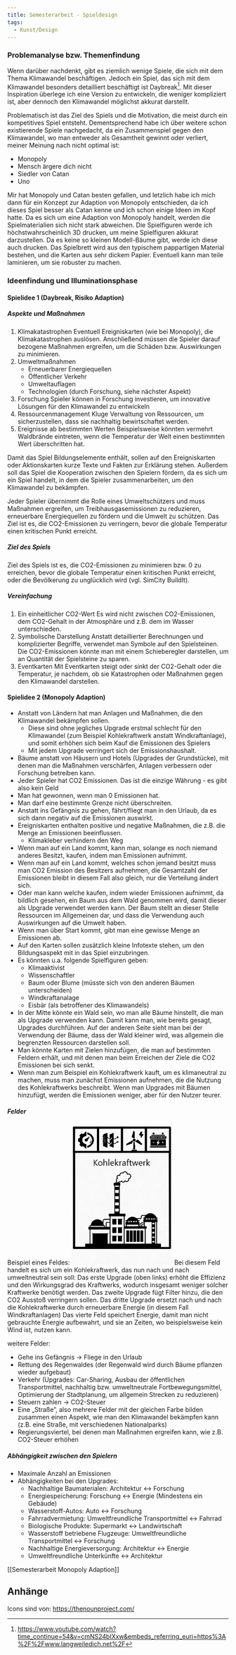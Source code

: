 ```yaml
---
title: Semesterarbeit - Spieldesign
tags:
  - Kunst/Design
---
```


### Problemanalyse bzw. Themenfindung

Wenn darüber nachdenkt, gibt es ziemlich wenige Spiele, die sich mit dem Thema Klimawandel beschäftigen. Jedoch ein Spiel, das sich mit dem Klimawandel besonders detailliert beschäftigt ist Daybreak[^1]. Mit dieser Inspiration überlege ich eine Version zu entwickeln, die weniger kompliziert ist, aber dennoch den Klimawandel möglichst akkurat darstellt.

Problematisch ist das Ziel des Spiels und die Motivation, die meist durch ein kompetitives Spiel entsteht. Dementsprechend habe ich über weitere schon existierende Spiele nachgedacht, da ein Zusammenspiel gegen den Klimawandel, wo man entweder als Gesamtheit gewinnt oder verliert, meiner Meinung nach nicht optimal ist:

- Monopoly
- Mensch ärgere dich nicht
- Siedler von Catan
- Uno

Mir hat Monopoly und Catan besten gefallen, und letzlich habe ich mich dann für ein  Konzept zur Adaption von Monopoly entschieden, da ich dieses Spiel besser als Catan kenne und ich schon einige Ideen im Kopf hatte. Da es sich um eine Adaption von Monopoly handelt, werden die Spielmaterialien sich nicht stark abweichen. Die Spielfiguren werde ich höchstwahrscheinlich 3D drucken, um meine Spielfiguren akkurat darzustellen. Da es keine so kleinen Modell-Bäume gibt, werde ich diese auch drucken. Das Spielbrett wird aus den typischem pappartigen Material bestehen, und die Karten aus sehr dickem Papier. Eventuell kann man teile laminieren, um sie robuster zu machen.

### Ideenfindung und Illuminationsphase

#### Spielidee 1 (Daybreak, Risiko Adaption)

##### Aspekte und Maßnahmen

1. Klimakatastrophen
	Eventuell Ereigniskarten (wie bei Monopoly), die Klimakatastrophen auslösen. Anschließend müssen die Spieler darauf bezogene Maßnahmen ergreifen, um die Schäden bzw. Auswirkungen zu minimieren.
2. Umweltmaßnahmen
	- Erneuerbarer Energiequellen
	- Öffentlicher Verkehr
	- Umweltauflagen
	- Technologien (durch Forschung, siehe nächster Aspekt)
3. Forschung
	Spieler können in Forschung investieren, um innovative Lösungen für den Klimawandel zu entwickeln
4. Ressourcenmanagement
	Kluge Verwaltung von Ressourcen, um sicherzustellen, dass sie nachhaltig bewirtschaftet werden.
5. Ereignisse ab bestimmten Werten
	Beispielsweise könnten vermehrt Waldbrände eintreten, wenn die Temperatur der Welt einen bestimmten Wert überschritten hat.

Damit das Spiel Bildungselemente enthält, sollen auf den Ereigniskarten oder Aktionskarten kurze Texte und Fakten zur Erklärung stehen. Außerdem soll das Spiel die Kooperation zwischen den Spielern fördern, da es sich um ein Spiel handelt, in dem die Spieler zusammenarbeiten, um den Klimawandel zu bekämpfen. 

Jeder Spieler übernimmt die Rolle eines Umweltschützers und muss Maßnahmen ergreifen, um Treibhausgasemissionen zu reduzieren, erneuerbare Energiequellen zu fördern und die Umwelt zu schützen. Das Ziel ist es, die CO2-Emissionen zu verringern, bevor die globale Temperatur einen kritischen Punkt erreicht.

##### Ziel des Spiels

Ziel des Spiels ist es, die CO2-Emissionen zu minimieren bzw. 0 zu erreichen, bevor die globale Temperatur einen kritischen Punkt erreicht, oder die Bevölkerung zu unglücklich wird (vgl. SimCity BuildIt).

##### Vereinfachung

1. Ein einheitlicher CO2-Wert
	Es wird nicht zwischen CO2-Emissionen, dem CO2-Gehalt in der Atmosphäre und z.B. dem im Wasser unterschieden.
2. Symbolische Darstellung
	Anstatt detaillierter Berechnungen und komplizierter Begriffe, verwendet man Symbole auf den Spielsteinen. Die CO2-Emissionen könnte man mit einem Schieberegler darstellen, um an Quantität der Spielsteine zu sparen.
3. Eventkarten
	Mit Eventkarten steigt oder sinkt der CO2-Gehalt oder die Temperatur, je nachdem, ob sie Katastrophen oder Maßnahmen gegen den Klimawandel darstellen. 

#### Spielidee 2 (Monopoly Adaption)

- Anstatt von Ländern hat man Anlagen und Maßnahmen, die den Klimawandel bekämpfen sollen.
	- Diese sind ohne jegliches Upgrade erstmal schlecht für den Klimawandel (zum Beispiel Kohlekraftwerk anstatt Windkraftanlage), und somit erhöhen sich beim Kauf die Emissionen des Spielers
	- Mit jedem Upgrade verringert sich der Emissionshaushalt.
- Bäume anstatt von Häusern und Hotels (Upgrades der Grundstücke), mit denen man die Maßnahmen verschärfen, Anlagen verbessern oder Forschung betreiben kann.
- Jeder Spieler hat CO2 Emissionen. Das ist die einzige Währung - es gibt also kein Geld
- Man hat gewonnen, wenn man 0 Emissionen hat.
- Man darf eine bestimmte Grenze nicht überschreiten.
- Anstatt ins Gefängnis zu gehen, fährt/fliegt man in den Urlaub, da es sich dann negativ auf die Emissionen auswirkt.
- Ereigniskarten enthalten positive und negative Maßnahmen, die z.B. die Menge an Emissionen beeinflussen.
	- Klimakleber verhindern den Weg
- Wenn man auf ein Land kommt, kann man, solange es noch niemand anderes Besitzt, kaufen, indem man Emissionen aufnimmt.
- Wenn man auf ein Land kommt, welches schon jemand besitzt muss man CO2 Emission des Besitzers aufnehmen, die Gesamtzahl der Emissionen bleibt in diesem Fall also gleich, nur die Verteilung ändert sich.
- Oder man kann welche kaufen, indem wieder Emissionen aufnimmt, da bildlich gesehen, ein Baum aus dem Wald genommen wird, damit dieser als Upgrade verwendet werden kann. Der Baum stellt an dieser Stelle Ressourcen im Allgemeinen dar, und dass die Verwendung auch Auswirkungen auf die Umwelt haben.
- Wenn man über Start kommt, gibt man eine gewisse Menge an Emissionen ab. 
- Auf den Karten sollen zusätzlich kleine Infotexte stehen, um den Bildungsaspekt mit in das Spiel einzubringen.
- Es könnten u.a. folgende Spielfiguren geben:
	- Klimaaktivist
	- Wissenschaftler
	- Baum oder Blume (müsste sich von den anderen Bäumen unterscheiden)
	- Windkraftanalage
	- Eisbär (als betroffener des Klimawandels)
- In der Mitte könnte ein Wald sein, wo man alle Bäume hinstellt, die man als Upgrade verwenden kann. Damit kann man, wie bereits gesagt, Upgrades durchführen. Auf der anderen Seite sieht man bei der Verwendung der Bäume, dass der Wald kleiner wird, was allgemein die begrenzten Ressourcen darstellen soll.
- Man könnte Karten mit Zielen hinzufügen, die man auf bestimmten Feldern erhält, und mit denen man beim Erreichen der Ziele die CO2 Emissionen bei sich senkt.
- Wenn man zum Beispiel ein Kohlekraftwerk kauft, um es klimaneutral zu machen, muss man zunächst Emissionen aufnehmen, die die Nutzung des Kohlekraftwerks beschreibt. Wenn man Upgrades mit Bäumen hinzufügt, werden die Emissionen weniger, aber für den Nutzer teurer.

##### Felder

Beispiel eines Feldes:
![](./Beispiel_Feld.png)
Bei diesem Feld handelt es sich um ein Kohlekraftwerk, das nun nach und nach umweltneutral sein soll:
Das erste Upgrade (oben links) erhöht die Effizienz und den Wirkungsgrad des Kraftwerks, wodurch insgesamt weniger solcher Kraftwerke benötigt werden.
Das zweite Upgrade fügt Filter hinzu, die den CO2 Ausstoß verringern sollen.
Das dritte Upgrade ersetzt nach und nach die Kohlekraftwerke durch erneuerbare Energie (in diesem Fall Windkraftanlagen) 
Das vierte Feld speichert Energie, damit man nicht gebrauchte Energie aufbewahrt, und sie an Zeiten, wo beispielsweise kein Wind ist, nutzen kann.

weitere Felder:
- Gehe ins Gefängnis → Fliege in den Urlaub
- Rettung des Regenwaldes (der Regenwald wird durch Bäume pflanzen wieder aufgebaut)
- Verkehr (Upgrades: Car-Sharing, Ausbau der öffentlichen Transportmittel, nachhaltig bzw. umweltneutrale Fortbewegungsmittel, Optimierung der Stadtplanung, um allgemein Strecken zu reduzieren)
- Steuern zahlen → CO2-Steuer
- Eine „Straße”, also mehrere Felder mit der gleichen Farbe bilden zusammen einen Aspekt, wie man den Klimawandel bekämpfen kann (z.B. eine Straße, mit verschiedenen Nationalparks)
- Regierungsviertel, bei denen man Maßnahmen ergreifen kann, wie z.B. CO2-Steuer erhöhen

##### Abhängigkeit zwischen den Spielern

- Maximale Anzahl an Emissionen
- Abhängigkeiten bei den Upgrades:
	- Nachhaltige Baumaterialen: Architektur ←> Forschung
	- Energiespeicherung: Forschung ←> Energie (Mindestens ein Gebäude)
	- Wasserstoff-Autos: Auto ←> Forschung
	- Fahrradvermietung: Umweltfreundliche Transportmittel ←> Fahrrad
	- Biologische Produkte: Supermarkt ←> Landwirtschaft
	- Wasserstoff betriebene Flugzeuge: Umweltfreundliche Transportmittel ←> Forschung
	- Nachhaltige Energieversorgung: Architektur ←> Energie
	- Umweltfreundliche Unterkünfte ←> Architektur

[[Semesterarbeit Monopoly Adaption]]

## Anhänge

Icons sind von: https://thenounproject.com/

[^1]: https://www.youtube.com/watch?time_continue=54&v=cmNS24bIXxw&embeds_referring_euri=https%3A%2F%2Fwww.langweiledich.net%2F